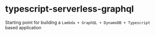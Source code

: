 # typescript-serverless-graphql
Starting point for building a `Lambda + GraphQL + DynamoDB + Typescript` based application
